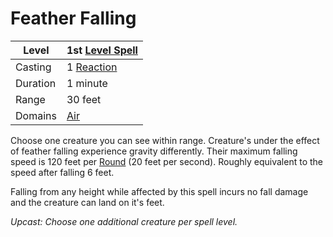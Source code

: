 # Feather Falling

|Level|1st [Level Spell](../../../Spell%20Level.md)|
|-----|---------------|
|Casting|1 [Reaction](../../../../Game%20Procedures/Reaction.md)|
|Duration|1 minute|
|Range|30 feet|
|Domains|[Air](../../../Spell%20Domains/Air.md)|

Choose one creature you can see within range. Creature's under the effect of feather falling experience gravity differently. Their maximum falling speed is 120 feet per [Round](../../../../Game%20Procedures/Round.md) (20 feet per second). Roughly equivalent to the speed after falling 6 feet. 

Falling from any height while affected by this spell incurs no fall damage and the creature can land on it's feet.

*Upcast: Choose one additional creature per spell level.*
